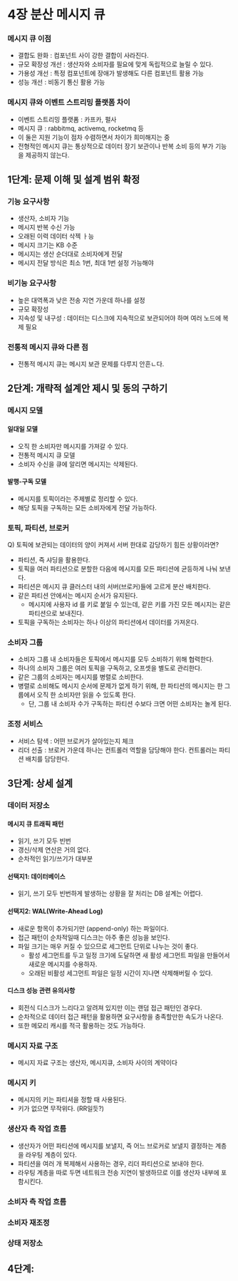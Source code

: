 # 4장 분산 메시지 큐
### 메시지 큐 이점
 * 결합도 완화 : 컴포넌트 사이 강한 결합이 사라진다.
 * 규모 확장성 개선 : 생산자와 소비자를 필요에 맞게 독립적으로 늘릴 수 있다.
 * 가용성 개선 : 특정 컴포넌트에 장애가 발생해도 다른 컴포넌트 활용 가능
 * 성능 개선 : 비동기 통신 활용 가능

### 메시지 큐와 이벤트 스트리밍 플랫폼 차이
 * 이벤트 스트리밍 플랫폼 : 카프카, 펄사
 * 메시지 큐 : rabbitmq, activemq, rocketmq 등
 * 이 둘은 지원 기능이 점차 수렴하면서 차이가 희미해지는 중
 * 전형적인 메시지 큐는 통상적으로 데이터 장기 보관이나 반복 소비 등의 부가 기능을 제공하지 않는다.

## 1단계: 문제 이해 및 설계 범위 확정
### 기능 요구사항
 * 생산자, 소비자 기능
 * 메시지 반복 수신 가능
 * 오래된 이력 데이터 삭젝 ㅏ능
 * 메시지 크기는 KB 수준
 * 메시지는 생산 순더대로 소비자에게 전달
 * 메시지 전달 방식은 최소 1번, 최대 1번 설정 가능해야

### 비기능 요구사항
 * 높은 대역폭과 낮은 전송 지연 가운데 하나를 설정
 * 규모 확장성
 * 지속성 및 내구성 : 데이터는 디스크에 지속적으로 보관되어야 하며 여러 노드에 복제 필요

### 전통적 메시지 큐와 다른 점
 * 전통적 메시지 큐는 메시지 보관 문제를 다루지 안흔ㄴ다.

## 2단계: 개략적 설계안 제시 및 동의 구하기
### 메시지 모델
#### 일대일 모델
 * 오직 한 소비자만 메시지를 가져갈 수 있다.
 * 전통적 메시지 큐 모델
 * 소비자 수신을 큐에 알리면 메시지는 삭제된다.

#### 발행-구독 모델
 * 메시지를 토픽이라는 주제별로 정리할 수 있다.
 * 해당 토픽을 구독하는 모든 소비자에게 전달 가능하다.

### 토픽, 파티션, 브로커
Q) 토픽에 보관되는 데이터의 양이 커져서 서버 한대로 감당하기 힘든 상황이라면?
 * 파티션, 즉 샤딩을 활용한다.
 * 토픽을 여러 파티션으로 분할한 다음에 메시지를 모든 파티션에 균등하게 나눠 보낸다.
 * 파티션은 메시지 큐 클러스터 내의 서버(브로커)들에 고르게 분산 배치한다.
 * 같은 파티션 안에서는 메시지 순서가 유지된다.
   * 메시지에 사용자 id 를 키로 붙일 수 있는데, 같은 키를 가진 모든 메시지는 같은 파티션으로 보내진다.
 * 토픽을 구독하는 소비자는 하나 이상의 파티션에서 데이터를 가져온다.

### 소비자 그룹
 * 소비자 그룹 내 소비자들은 토픽에서 메시지를 모두 소비하기 위해 협력한다.
 * 하나의 소비자 그룹은 여러 토픽을 구독하고, 오프셋을 별도로 관리한다.
 * 같은 그룹의 소비자는 메시지를 병렬로 소비한다.
 * 병렬로 소비해도 메시지 순서에 문제가 없게 하기 위해, 한 파티션의 메시지는 한 그룹에서 오직 한 소비자만 읽을 수 있도록 한다.
   * 단, 그룹 내 소비자 수가 구독하는 파티션 수보다 크면 어떤 소비자는 놀게 된다.

### 조정 서비스
 * 서비스 탐색 : 어떤 브로커가 살아있는지 체크
 * 리더 선출 : 브로커 가운데 하나는 컨트롤러 역할을 담당해야 한다. 컨트롤러는 파티션 배치를 담당한다.

## 3단계: 상세 설계
### 데이터 저장소
#### 메시지 큐 트래픽 패턴
 * 읽기, 쓰기 모두 빈번
 * 갱신/삭제 연산은 거의 없다.
 * 순차적인 읽기/쓰기가 대부분
#### 선택지1: 데이터베이스
 * 읽기, 쓰기 모두 빈번하게 발생하는 상황을 잘 처리는 DB 설계는 어렵다.
#### 선택지2: WAL(Write-Ahead Log)
 * 새로운 항목이 추가되기만 (append-only) 하는 파일이다.
 * 접근 패턴이 순차적일때 디스크는 아주 좋은 성능을 보인다.
 * 파일 크기는 매우 커질 수 있으므로 세그먼트 단위로 나누는 것이 좋다.
   * 활성 세그먼트를 두고 일정 크기에 도달하면 새 활성 세그먼트 파일을 만들어서 새로운 메시지를 수용하자.
   * 오래된 비활성 세그먼트 파일은 일정 시간이 지나면 삭제해버릴 수 있다.
#### 디스크 성능 관련 유의사항
 * 회전식 디스크가 느리다고 알려져 있지만 이는 랜덤 접근 패턴인 경우다.
 * 순차적으로 데이터 접근 패턴을 활용하면 요구사항을 충족할만한 속도가 나온다.
 * 또한 메모리 캐시를 적극 활용하는 것도 가능하다.
### 메시지 자료 구조
 * 메시지 자료 구조는 생산자, 메시지큐, 소비자 사이의 계약이다
### 메시지 키
 * 메시지의 키는 파티셔을 정할 때 사용된다.
 * 키가 없으면 무작위다. (RR일듯?)

### 생산자 측 작업 흐름
 * 생산자가 어떤 파티션에 메시지를 보낼지, 즉 어느 브로커로 보낼지 결정하는 계층을 라우팅 계층이 있다.
 * 파티션을 여러 개 복제해서 사용하는 경우, 리더 파티션으로 보내야 한다.
 * 라우팅 계층을 따로 두면 네트워크 전송 지연이 발생하므로 이를 생산자 내부에 포함시킨다.

### 소비자 측 작업 흐름


### 소비자 재조정


### 상태 저장소


###


###
###
###

## 4단계:

